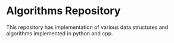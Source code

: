 # Algorithms Repository
This repository has implementation of various data structures and algorithms implemented in python and cpp.
